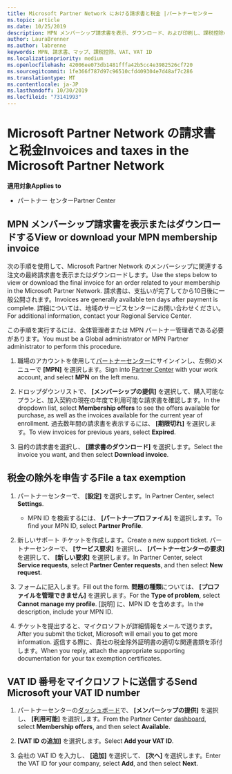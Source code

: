 ```yaml
---
title: Microsoft Partner Network における請求書と税金 |パートナーセンター
ms.topic: article
ms.date: 10/25/2019
description: MPN メンバーシップ請求書を表示、ダウンロード、および印刷し、課税控除のファイルを送信して、Microsoft の VAT ID 番号を送信する方法について説明します。
author: LauraBrenner
ms.author: labrenne
keywords: MPN、請求書、マップ、課税控除、VAT、VAT ID
ms.localizationpriority: medium
ms.openlocfilehash: 42006ee073db1481fffa42b5cc4e3982526cf720
ms.sourcegitcommit: 1fe366f787d97c96510cfd409304e7d48af7c286
ms.translationtype: MT
ms.contentlocale: ja-JP
ms.lasthandoff: 10/30/2019
ms.locfileid: "73141993"
---
```

# <a name="invoices-and-taxes-in-the-microsoft-partner-network"></a><span data-ttu-id="952ce-104">Microsoft Partner Network の請求書と税金</span><span class="sxs-lookup"><span data-stu-id="952ce-104">Invoices and taxes in the Microsoft Partner Network</span></span>

<span data-ttu-id="952ce-105">**適用対象**</span><span class="sxs-lookup"><span data-stu-id="952ce-105">**Applies to**</span></span>

-  <span data-ttu-id="952ce-106">パートナー センター</span><span class="sxs-lookup"><span data-stu-id="952ce-106">Partner Center</span></span>

## <a name="view-or-download-your-mpn-membership-invoice"></a><span data-ttu-id="952ce-107">MPN メンバーシップ請求書を表示またはダウンロードする</span><span class="sxs-lookup"><span data-stu-id="952ce-107">View or download your MPN membership invoice</span></span>

<span data-ttu-id="952ce-108">次の手順を使用して、Microsoft Partner Network のメンバーシップに関連する注文の最終請求書を表示またはダウンロードします。</span><span class="sxs-lookup"><span data-stu-id="952ce-108">Use the steps below to view or download the final invoice for an order related to your membership in the Microsoft Partner Network.</span></span> <span data-ttu-id="952ce-109">請求書は、支払いが完了してから10日後に一般公開されます。</span><span class="sxs-lookup"><span data-stu-id="952ce-109">Invoices are generally available ten days after payment is complete.</span></span> <span data-ttu-id="952ce-110">詳細については、地域のサービスセンターにお問い合わせください。</span><span class="sxs-lookup"><span data-stu-id="952ce-110">For additional information, contact your Regional Service Center.</span></span>  

<span data-ttu-id="952ce-111">この手順を実行するには、全体管理者または MPN パートナー管理者である必要があります。</span><span class="sxs-lookup"><span data-stu-id="952ce-111">You must be a Global administrator or MPN Partner administrator to perform this procedure.</span></span> 

1.  <span data-ttu-id="952ce-112">職場のアカウントを使用して[パートナーセンター](https://partner.microsoft.com/dashboard/home)にサインインし、左側のメニューで **[MPN]** を選択します。</span><span class="sxs-lookup"><span data-stu-id="952ce-112">Sign into [Partner Center](https://partner.microsoft.com/dashboard/home) with your work account, and select **MPN** on the left menu.</span></span>

4.  <span data-ttu-id="952ce-113">ドロップダウンリストで、 **[メンバーシップの提供]** を選択して、購入可能なプランと、加入契約の現在の年度で利用可能な請求書を確認します。</span><span class="sxs-lookup"><span data-stu-id="952ce-113">In the dropdown list, select **Membership offers** to see the offers available for purchase, as well as the invoices available for the current year of enrollment.</span></span> <span data-ttu-id="952ce-114">過去数年間の請求書を表示するには、 **[期限切れ]** を選択します。</span><span class="sxs-lookup"><span data-stu-id="952ce-114">To view invoices for previous years, select **Expired**.</span></span>

6.  <span data-ttu-id="952ce-115">目的の請求書を選択し、 **[請求書のダウンロード]** を選択します。</span><span class="sxs-lookup"><span data-stu-id="952ce-115">Select the invoice you want, and then select **Download invoice**.</span></span> 

## <a name="file-a-tax-exemption"></a><span data-ttu-id="952ce-116">税金の除外を申告する</span><span class="sxs-lookup"><span data-stu-id="952ce-116">File a tax exemption</span></span>

1.  <span data-ttu-id="952ce-117">パートナーセンターで、 **[設定]** を選択します。</span><span class="sxs-lookup"><span data-stu-id="952ce-117">In Partner Center, select **Settings**.</span></span>
    - <span data-ttu-id="952ce-118">MPN ID を検索するには、 **[パートナープロファイル]** を選択します。</span><span class="sxs-lookup"><span data-stu-id="952ce-118">To find your MPN ID, select **Partner Profile**.</span></span>

2.  <span data-ttu-id="952ce-119">新しいサポート チケットを作成します。</span><span class="sxs-lookup"><span data-stu-id="952ce-119">Create a new support ticket.</span></span> <span data-ttu-id="952ce-120">パートナーセンターで、 **[サービス要求]** を選択し、 **[パートナーセンターの要求]** を選択して、 **[新しい要求]** を選択します。</span><span class="sxs-lookup"><span data-stu-id="952ce-120">In Partner Center, select **Service requests**, select **Partner Center requests**, and then select **New request**.</span></span>

3.  <span data-ttu-id="952ce-121">フォームに記入します。</span><span class="sxs-lookup"><span data-stu-id="952ce-121">Fill out the form.</span></span> <span data-ttu-id="952ce-122">**問題の種類**については、 **[プロファイルを管理できません]** を選択します。</span><span class="sxs-lookup"><span data-stu-id="952ce-122">For the **Type of problem**, select **Cannot manage my profile**.</span></span> <span data-ttu-id="952ce-123">[説明] に、MPN ID を含めます。</span><span class="sxs-lookup"><span data-stu-id="952ce-123">In the description, include your MPN ID.</span></span>

4.  <span data-ttu-id="952ce-124">チケットを提出すると、マイクロソフトが詳細情報をメールで送ります。</span><span class="sxs-lookup"><span data-stu-id="952ce-124">After you submit the ticket, Microsoft will email you to get more information.</span></span> <span data-ttu-id="952ce-125">返信する際に、貴社の税金除外証明書の適切な関連書類を添付します。</span><span class="sxs-lookup"><span data-stu-id="952ce-125">When you reply, attach the appropriate supporting documentation for your tax exemption certificates.</span></span>

## <a name="send-microsoft-your-vat-id-number"></a><span data-ttu-id="952ce-126">VAT ID 番号をマイクロソフトに送信する</span><span class="sxs-lookup"><span data-stu-id="952ce-126">Send Microsoft your VAT ID number</span></span>

1.  <span data-ttu-id="952ce-127">パートナーセンターの[ダッシュボード](https://partner.microsoft.com/dashboard/home)で、 **[メンバーシップの提供]** を選択し、 **[利用可能]** を選択します。</span><span class="sxs-lookup"><span data-stu-id="952ce-127">From the Partner Center [dashboard](https://partner.microsoft.com/dashboard/home), select **Membership offers**, and then select **Available**.</span></span> 

2.  <span data-ttu-id="952ce-128">**[VAT ID の追加]** を選択します。</span><span class="sxs-lookup"><span data-stu-id="952ce-128">Select **Add your VAT ID**.</span></span> 

3.  <span data-ttu-id="952ce-129">会社の VAT ID を入力し、 **[追加]** を選択して、 **[次へ]** を選択します。</span><span class="sxs-lookup"><span data-stu-id="952ce-129">Enter the VAT ID for your company, select **Add**, and then select **Next**.</span></span> 

